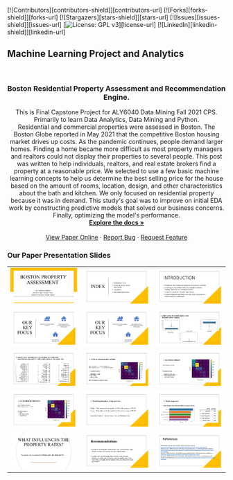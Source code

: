<!-- PROJECT SHIELDS -->
<!--
*** I'm using markdown "reference style" links for readability.
*** Reference links are enclosed in brackets [ ] instead of parentheses ( ).
*** See the bottom of this document for the declaration of the reference variables
*** for contributors-url, forks-url, etc. This is an optional, concise syntax you may use.
*** https://www.markdownguide.org/basic-syntax/#reference-style-links
-->

[![Contributors][contributors-shield]][contributors-url]
[![Forks][forks-shield]][forks-url]
[![Stargazers][stars-shield]][stars-url]
[![Issues][issues-shield]][issues-url]
[![License: GPL v3](https://img.shields.io/badge/License-GPLv3-blue.svg)][license-url]
[![LinkedIn][linkedin-shield]][linkedin-url]


## Machine Learning Project and Analytics
<!-- PROJECT LOGO -->
<br />
<p align="center">

  <h3 align="center">Boston Residential Property Assessment and Recommendation Engine.</h3>

  <p align="center">
    This is Final Capstone Project for ALY6040 Data Mining Fall 2021 CPS. <br> Primarily to learn Data Analytics, Data Mining and Python.
    <br />Residential and commercial properties were assessed in Boston. The Boston Globe reported in May 2021 that the competitive Boston housing market drives up costs. As the pandemic continues, people demand larger homes. Finding a home became more difficult as most property managers and realtors could not display their properties to several people. This post was written to help individuals, realtors, and real estate brokers find a property at a reasonable price. We selected to use a few basic machine learning concepts to help us determine the best selling price for the house based on the amount of rooms, location, design, and other characteristics about the bath and kitchen. We only focused on residential property because it was in demand. This study's goal was to improve on initial EDA work by constructing predictive models that solved our business concerns. Finally, optimizing the model's performance.
    <br />
    <a href="https://github.com/mascarenhasneil/Boston-Property-Assessment/blob/main/Readme.md"><strong>Explore the docs »</strong></a>
    <br />
    <br />
    <a href="https://mascarenhasneil.github.io/Boston-Property-Assessment/">View Paper Online</a>
    ·
    <a href="https://github.com/mascarenhasneil/Boston-Property-Assessment/issues">Report Bug</a>
    ·
    <a href="https://github.com/mascarenhasneil/Boston-Property-Assessment/issues">Request Feature</a>
  </p>
</p>

### Our Paper Presentation Slides

||||
|-|-|-|
| ![Slide 1](Presentation%20Slides/Slide1.PNG?raw=true "Slide 1")|![Slide 2](Presentation%20Slides/Slide2.PNG?raw=true "Slide 2")|![Slide 3](Presentation%20Slides/Slide3.PNG?raw=true "Slide 3")|
| ![Slide 4](Presentation%20Slides/Slide4.PNG?raw=true "Slide 4")|![Slide 5](Presentation%20Slides/Slide4.PNG?raw=true "Slide 5")|![Slide 6](Presentation%20Slides/Slide6.PNG?raw=true "Slide 6")|
| ![Slide 7](Presentation%20Slides/Slide7.PNG?raw=true "Slide 7")|![Slide 8](Presentation%20Slides/Slide8.PNG?raw=true "Slide 8")|![Slide 9](Presentation%20Slides/Slide9.PNG?raw=true "Slide 9")|
| ![Slide 10](Presentation%20Slides/Slide10.PNG?raw=true "Slide 10")|![Slide 11](Presentation%20Slides/Slide11.PNG?raw=true "Slide 11")|![Slide 12](Presentation%20Slides/Slide12.PNG?raw=true "Slide 12")|
| ![Slide 13](Presentation%20Slides/Slide13.PNG?raw=true "Slide 13")|![Slide 14](Presentation%20Slides/Slide14.PNG?raw=true "Slide 14")|![Slide 15](Presentation%20Slides/Slide15.PNG?raw=true "Slide 15")|
